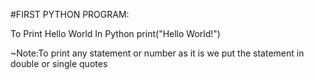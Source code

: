 #FIRST PYTHON PROGRAM:

To Print Hello World In Python
print("Hello World!")

~Note:To print any statement or number as it is we put the statement in double or single quotes
